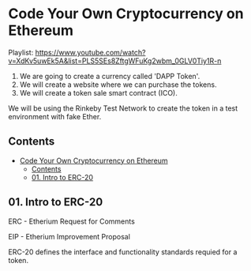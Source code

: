 # Code Your Own Cryptocurrency on Ethereum

Playlist: https://www.youtube.com/watch?v=XdKv5uwEk5A&list=PLS5SEs8ZftgWFuKg2wbm_0GLV0Tiy1R-n

1. We are going to create a currency called 'DAPP Token'.
1. We will create a website where we can purchase the tokens.
1. We will create a token sale smart contract (ICO).

We will be using the Rinkeby Test Network to create the token
in a test environment with fake Ether.

## Contents

- [Code Your Own Cryptocurrency on Ethereum](#code-your-own-cryptocurrency-on-ethereum)
  - [Contents](#contents)
  - [01. Intro to ERC-20](#01-intro-to-erc-20)

## 01. Intro to ERC-20

ERC - Etherium Request for Comments

EIP - Etherium Improvement Proposal

ERC-20 defines the interface and functionality standards requied for a token.